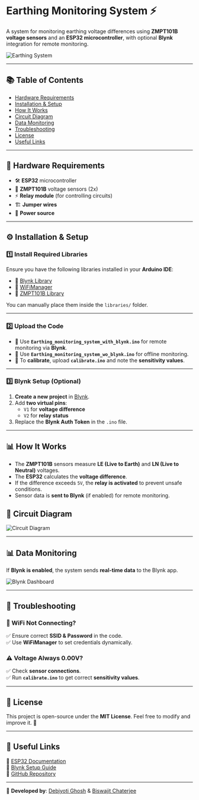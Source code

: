 # **Earthing Monitoring System** ⚡  
A system for monitoring earthing voltage differences using **ZMPT101B voltage sensors** and an **ESP32 microcontroller**, with optional **Blynk** integration for remote monitoring.

![Earthing System](https://via.placeholder.com/800x400?text=Earthing+Monitoring+System)

---

## 📚 Table of Contents
- [Hardware Requirements](#-hardware-requirements)
- [Installation & Setup](#️-installation--setup)
- [How It Works](#-how-it-works)
- [Circuit Diagram](#-circuit-diagram)
- [Data Monitoring](#-data-monitoring)
- [Troubleshooting](#-troubleshooting)
- [License](#-license)
- [Useful Links](#-useful-links)

---

## **🔧 Hardware Requirements**
- 🛠 **ESP32** microcontroller  
- 🔌 **ZMPT101B** voltage sensors (2x)  
- ⚡ **Relay module** (for controlling circuits)  
- 🏗 **Jumper wires**  
- 🔋 **Power source**  

---

## **⚙️ Installation & Setup**

### **1️⃣ Install Required Libraries**
Ensure you have the following libraries installed in your **Arduino IDE**:  
- 📂 [Blynk Library](https://github.com/debjyoti71/eatrhing_monitering_system/tree/main/libraries/blynk-library-master)  
- 📂 [WiFiManager](https://github.com/debjyoti71/eatrhing_monitering_system/tree/main/libraries/WiFiManager)  
- 📂 [ZMPT101B Library](https://github.com/debjyoti71/eatrhing_monitering_system/tree/main/libraries/ZMPT101B)  

You can manually place them inside the `libraries/` folder.

---

### **2️⃣ Upload the Code**
- 🔹 Use **`Earthing_monitoring_system_with_blynk.ino`** for remote monitoring via **Blynk**.  
- 🔹 Use **`Earthing_monitoring_system_wo_blynk.ino`** for offline monitoring.  
- 🔹 To **calibrate**, upload **`calibrate.ino`** and note the **sensitivity values**.

---

### **3️⃣ Blynk Setup (Optional)**
1. **Create a new project** in [Blynk](https://blynk.io/).  
2. Add **two virtual pins**:
   - `V1` for **voltage difference**
   - `V2` for **relay status**  
3. Replace the **Blynk Auth Token** in the `.ino` file.

---

## **📊 How It Works**
- The **ZMPT101B** sensors measure **LE (Live to Earth)** and **LN (Live to Neutral)** voltages.  
- The **ESP32** calculates the **voltage difference**.  
- If the difference exceeds `5V`, the **relay is activated** to prevent unsafe conditions.  
- Sensor data is **sent to Blynk** (if enabled) for remote monitoring.

## 🔌 Circuit Diagram

![Circuit Diagram](https://github.com/debjyoti71/eatrhing_monitering_system/blob/main/Schematics/EMS.svg?raw=true)

---

## **📊 Data Monitoring**
If **Blynk is enabled**, the system sends **real-time data** to the Blynk app.  

![Blynk Dashboard](https://via.placeholder.com/800x400?text=Blynk+Dashboard)

---

## **📌 Troubleshooting**

### **🔴 WiFi Not Connecting?**  
✅ Ensure correct **SSID & Password** in the code.  
✅ Use **WiFiManager** to set credentials dynamically.  

### **⚠️ Voltage Always 0.00V?**  
✅ Check **sensor connections**.  
✅ Run **`calibrate.ino`** to get correct **sensitivity values**.  

---

## **📜 License**
This project is open-source under the **MIT License**. Feel free to modify and improve it. 🚀  

---

## **📎 Useful Links**
🔹 [ESP32 Documentation](https://docs.espressif.com/)  
🔹 [Blynk Setup Guide](https://blynk.io/)  
🔹 [GitHub Repository](https://github.com/debjyoti71/eatrhing_monitering_system)  

---

📌 **Developed by**: [Debjyoti Ghosh](https://github.com/debjyoti71) & [Biswajit Chaterjee](https://github.com/Biswajit9609)
